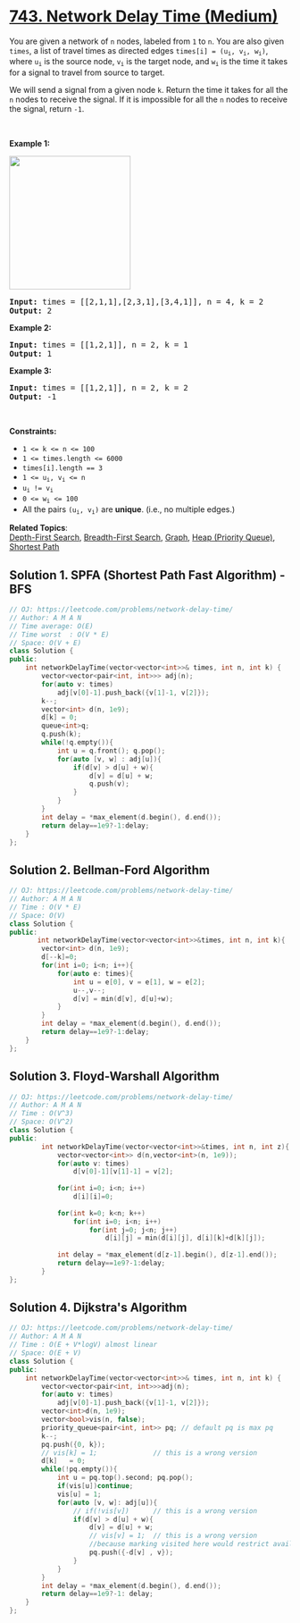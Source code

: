 # [743. Network Delay Time (Medium)](https://leetcode.com/problems/network-delay-time/)

<p>You are given a network of <code>n</code> nodes, labeled from <code>1</code> to <code>n</code>. You are also given <code>times</code>, a list of travel times as directed edges <code>times[i] = (u<sub>i</sub>, v<sub>i</sub>, w<sub>i</sub>)</code>, where <code>u<sub>i</sub></code> is the source node, <code>v<sub>i</sub></code> is the target node, and <code>w<sub>i</sub></code> is the time it takes for a signal to travel from source to target.</p>

<p>We will send a signal from a given node <code>k</code>. Return the time it takes for all the <code>n</code> nodes to receive the signal. If it is impossible for all the <code>n</code> nodes to receive the signal, return <code>-1</code>.</p>

<p>&nbsp;</p>
<p><strong>Example 1:</strong></p>
<img alt="" src="https://assets.leetcode.com/uploads/2019/05/23/931_example_1.png" style="width: 217px; height: 239px;">
<pre><strong>Input:</strong> times = [[2,1,1],[2,3,1],[3,4,1]], n = 4, k = 2
<strong>Output:</strong> 2
</pre>

<p><strong>Example 2:</strong></p>

<pre><strong>Input:</strong> times = [[1,2,1]], n = 2, k = 1
<strong>Output:</strong> 1
</pre>

<p><strong>Example 3:</strong></p>

<pre><strong>Input:</strong> times = [[1,2,1]], n = 2, k = 2
<strong>Output:</strong> -1
</pre>

<p>&nbsp;</p>
<p><strong>Constraints:</strong></p>

<ul>
	<li><code>1 &lt;= k &lt;= n &lt;= 100</code></li>
	<li><code>1 &lt;= times.length &lt;= 6000</code></li>
	<li><code>times[i].length == 3</code></li>
	<li><code>1 &lt;= u<sub>i</sub>, v<sub>i</sub> &lt;= n</code></li>
	<li><code>u<sub>i</sub> != v<sub>i</sub></code></li>
	<li><code>0 &lt;= w<sub>i</sub> &lt;= 100</code></li>
	<li>All the pairs <code>(u<sub>i</sub>, v<sub>i</sub>)</code> are <strong>unique</strong>. (i.e., no multiple edges.)</li>
</ul>


**Related Topics**:  
[Depth-First Search](https://leetcode.com/tag/depth-first-search/), [Breadth-First Search](https://leetcode.com/tag/breadth-first-search/), [Graph](https://leetcode.com/tag/graph/), [Heap (Priority Queue)](https://leetcode.com/tag/heap-priority-queue/), [Shortest Path](https://leetcode.com/tag/shortest-path/)

## Solution 1. SPFA (Shortest Path Fast Algorithm) - BFS

```cpp
// OJ: https://leetcode.com/problems/network-delay-time/
// Author: A M A N
// Time average: O(E)
// Time worst  : O(V * E) 
// Space: O(V + E)
class Solution {
public:
    int networkDelayTime(vector<vector<int>>& times, int n, int k) {
        vector<vector<pair<int, int>>> adj(n);
        for(auto v: times)
            adj[v[0]-1].push_back({v[1]-1, v[2]});
        k--;
        vector<int> d(n, 1e9);
        d[k] = 0;
        queue<int>q;
        q.push(k);
        while(!q.empty()){
            int u = q.front(); q.pop();
            for(auto [v, w] : adj[u]){
                if(d[v] > d[u] + w){
                    d[v] = d[u] + w;
                    q.push(v);
                }
            }
        }
        int delay = *max_element(d.begin(), d.end());
        return delay==1e9?-1:delay;
    }
};
```


## Solution 2. Bellman-Ford Algorithm

```cpp
// OJ: https://leetcode.com/problems/network-delay-time/
// Author: A M A N
// Time : O(V * E)
// Space: O(V)
class Solution {
public:
       int networkDelayTime(vector<vector<int>>&times, int n, int k){
        vector<int> d(n, 1e9);
        d[--k]=0;
        for(int i=0; i<n; i++){
            for(auto e: times){
                int u = e[0], v = e[1], w = e[2];
                u--,v--;
                d[v] = min(d[v], d[u]+w);
            }
        }
        int delay = *max_element(d.begin(), d.end());
        return delay==1e9?-1:delay;
    }
};
```

## Solution 3. Floyd-Warshall Algorithm

```cpp
// OJ: https://leetcode.com/problems/network-delay-time/
// Author: A M A N
// Time : O(V^3)
// Space: O(V^2)
class Solution {
public:
        int networkDelayTime(vector<vector<int>>&times, int n, int z){
            vector<vector<int>> d(n,vector<int>(n, 1e9));
            for(auto v: times)
                d[v[0]-1][v[1]-1] = v[2];
            
            for(int i=0; i<n; i++)
                d[i][i]=0;
            
            for(int k=0; k<n; k++)
                for(int i=0; i<n; i++)
                    for(int j=0; j<n; j++)
                        d[i][j] = min(d[i][j], d[i][k]+d[k][j]);
            
            int delay = *max_element(d[z-1].begin(), d[z-1].end());
            return delay==1e9?-1:delay;
        }
};
```

## Solution 4. Dijkstra's Algorithm


```cpp
// OJ: https://leetcode.com/problems/network-delay-time/
// Author: A M A N
// Time : O(E + V*logV) almost linear
// Space: O(E + V)
class Solution {
public:
    int networkDelayTime(vector<vector<int>>& times, int n, int k) {
        vector<vector<pair<int, int>>>adj(n);
        for(auto v: times)
            adj[v[0]-1].push_back({v[1]-1, v[2]});
        vector<int>d(n, 1e9);
        vector<bool>vis(n, false);
        priority_queue<pair<int, int>> pq; // default pq is max pq
        k--;
        pq.push({0, k});
        // vis[k] = 1;              // this is a wrong version
        d[k]   = 0;
        while(!pq.empty()){
            int u = pq.top().second; pq.pop();
            if(vis[u])continue;
            vis[u] = 1;
            for(auto [v, w]: adj[u]){
                // if(!vis[v])      // this is a wrong version
                if(d[v] > d[u] + w){ 
                    d[v] = d[u] + w;
                    // vis[v] = 1;  // this is a wrong version 
                    //because marking visited here would restrict availing the visited node to relax other already existing nodes in the queue, so calling it processed array would be a better option  and marking it processed when its time comes. 
                    pq.push({-d[v] , v}); 
                }
            }
        }
        int delay = *max_element(d.begin(), d.end());
        return delay==1e9?-1: delay;
    }
};
```